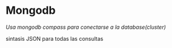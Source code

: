 # Mongodb

_Usa mongodb compass para conectarse a la database(cluster)_

sintasis JSON para todas las consultas
